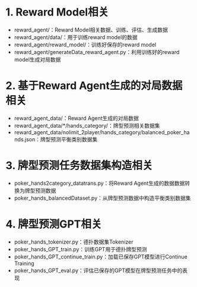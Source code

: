 # 1. Reward Model相关
+ reward_agent/：Reward Model相关数据、训练、评估、生成数据
+ reward_agent/data/：用于训练reward model的数据
+ reward_agent/reward_model/：训练好保存的reward model
+ reward_agent/generateData_reward_agent.py：利用训练好的reward model生成对局数据

# 2. 基于Reward Agent生成的对局数据相关
+ reward_agent_data/：Reward Agent生成的对局数据
+ reward_agent_data/*/hands_category/：牌型预测相关数据集
+ reward_agent_data/nolimit_2player/hands_category/balanced_poker_hands.json：牌型预测平衡类别数据集

# 3. 牌型预测任务数据集构造相关
+ poker_hands2category_datatrans.py：将Reward Agent生成的数据数据转换为牌型预测数据
+ poker_hands_balancedDataset.py：从牌型预测数据中构造平衡类别数据集

# 4. 牌型预测GPT相关
+ poker_hands_tokenizer.py：德扑数据集Tokenizer
+ poker_hands_GPT_train.py：训练GPT用于德扑牌型预测
+ poker_hands_GPT_continue_train.py：加载已保存GPT模型进行Continue Training
+ poker_hands_GPT_eval.py：评估已保存的GPT模型在牌型预测任务中的表现